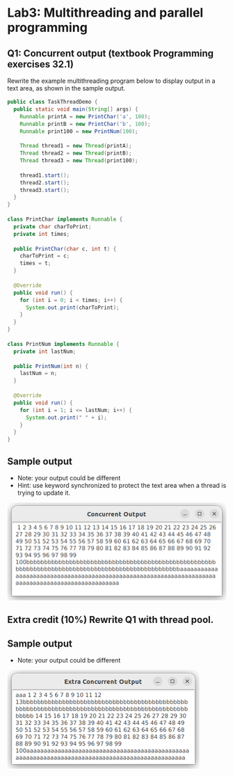 # Lab3: Multithreading and parallel programming

## Q1: Concurrent output (textbook Programming exercises 32.1)

Rewrite the example multithreading program below to display output in a text area, as
shown in the sample output.

```java
public class TaskThreadDemo {
  public static void main(String[] args) {
    Runnable printA = new PrintChar('a', 100);
    Runnable printB = new PrintChar('b', 100);
    Runnable print100 = new PrintNum(100);

    Thread thread1 = new Thread(printA);
    Thread thread2 = new Thread(printB);
    Thread thread3 = new Thread(print100);

    thread1.start();
    thread2.start();
    thread3.start();
  }
}

class PrintChar implements Runnable {
  private char charToPrint;
  private int times;

  public PrintChar(char c, int t) {
    charToPrint = c;
    times = t;
  }

  @Override
  public void run() {
    for (int i = 0; i < times; i++) {
      System.out.print(charToPrint);
    }
  }
}

class PrintNum implements Runnable {
  private int lastNum;

  public PrintNum(int n) {
    lastNum = n;
  }

  @Override
  public void run() {
    for (int i = 1; i <= lastNum; i++) {
      System.out.print(" " + i);
    }
  }
}
```

Sample output
---
- Note: your output could be different
- Hint: use keyword synchronized to protect the text area when a thread is trying to update it.

![concurrent output](./images/concurrentOutput.png)


## Extra credit (10%) Rewrite Q1 with thread pool.

Sample output
---
- Note: your output could be different

![extra concurrent output](./images/extraConcurrent.png)